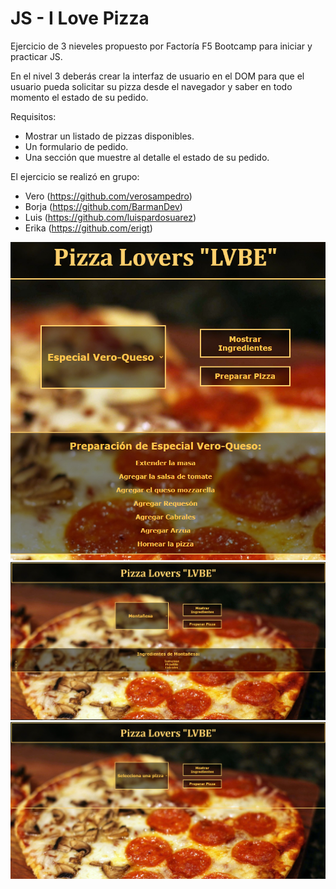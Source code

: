# JS - I Love Pizza
Ejercicio de 3 nieveles propuesto por Factoría F5 Bootcamp para iniciar y practicar JS.

En el nivel 3 deberás crear la interfaz de usuario en el DOM para que el usuario pueda solicitar su pizza desde el navegador y saber en todo momento el estado de su pedido.

 Requisitos:
 - Mostrar un listado de pizzas disponibles.
 - Un formulario de pedido.
 - Una sección que muestre al detalle el estado de su pedido.

El ejercicio se realizó en grupo:
- Vero (https://github.com/verosampedro)
- Borja (https://github.com/BarmanDev)
- Luis (https://github.com/luispardosuarez)
- Erika (https://github.com/erigt)

![Alt text](<img/Ejercicio Pizza3.png>)
![Alt text](<img/Ejercicio Pizza2.png>)
![Alt text](<img/Ejercicio Pizza.png>)